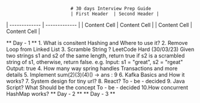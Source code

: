           					# 30 days Interview Prep Guide
          					| First Header  | Second Header |
| ------------- | ------------- |
| Content Cell  | Content Cell  |
| Content Cell  | Content Cell  |

** Day - 1 ** 
    1. What is consitent Hashing and Where to use it?
    2. Remove Loop from Linked List
    3. Scramble String ? LeetCode Hard (30/03/23)
       Given two strings s1 and s2 of the same length, 
       return true if s2 is a scrambled string of s1, otherwise, return false. 
       e.g. Input: s1 = "great", s2 = "rgeat"
       Output: true
    4. How many way spring handles Transactions and more details
    5. Implement sum(2)(3)(4)() -> ans : 9
    6. Kafka Basics and How it works?
    7. System design for tiny url?
    8. React? To - be - decided
    9. Java Script? What Should be the concept  To - be - decided
    10.How concurrent HashMap works?
** Day - 2 ** 
** Day - 3 **